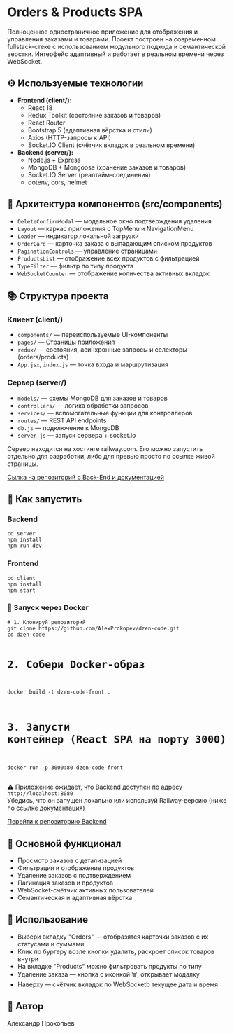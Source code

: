 
<body>

  <h1>Orders & Products SPA</h1>

  <p>
    Полноценное одностраничное приложение для отображения и управления заказами и товарами.
    Проект построен на современном fullstack-стеке с использованием модульного подхода и семантической верстки.
    Интерфейс адаптивный и работает в реальном времени через WebSocket.
  </p>

  <h2>⚙️ Используемые технологии</h2>

  <ul>
    <li><strong>Frontend (client/):</strong>
      <ul>
        <li>React 18</li>
        <li>Redux Toolkit (состояние заказов и товаров)</li>
        <li>React Router</li>
        <li>Bootstrap 5 (адаптивная вёрстка и стили)</li>
        <li>Axios (HTTP-запросы к API)</li>
        <li>Socket.IO Client (счётчик вкладок в реальном времени)</li>
      </ul>
    </li>
    <li><strong>Backend (server/):</strong>
      <ul>
        <li>Node.js + Express</li>
        <li>MongoDB + Mongoose (хранение заказов и товаров)</li>
        <li>Socket.IO Server (реалтайм-соединения)</li>
        <li>dotenv, cors, helmet</li>
      </ul>
    </li>
  </ul>

  <h2>📁 Архитектура компонентов (src/components)</h2>
  <ul>
    <li><code>DeleteConfirmModal</code> — модальное окно подтверждения удаления</li>
    <li><code>Layout</code> — каркас приложения с TopMenu и NavigationMenu</li>
    <li><code>Loader</code> — индикатор локальной загрузки</li>
    <li><code>OrderCard</code> — карточка заказа с выпадающим списком продуктов</li>
    <li><code>PaginationControls</code> — управление страницами</li>
    <li><code>ProductsList</code> — отображение всех продуктов с фильтрацией</li>
    <li><code>TypeFilter</code> — фильтр по типу продукта</li>
    <li><code>WebSocketCounter</code> — отображение количества активных вкладок</li>
  </ul>

  <h2>📚 Структура проекта</h2>

  <h3>Клиент (client/)</h3>
  <ul>
    <li><code>components/</code> — переиспользуемые UI-компоненты</li>
    <li><code>pages/</code> — Страницы приложения</li>
    <li><code>redux/</code> — состояния, асинхронные запросы и селекторы (orders/products)</li>
    <li><code>App.jsx</code>, <code>index.js</code> — точка входа и маршрутизация</li>
  </ul>

  <h3>Сервер (server/)</h3>
  <ul>
    <li><code>models/</code> — схемы MongoDB для заказов и товаров</li>
    <li><code>controllers/</code> — логика обработки запросов</li>
    <li><code>services/</code> — вспомогательные функции для контроллеров</li>
    <li><code>routes/</code> — REST API endpoints</li>
    <li><code>db.js</code> — подключение к MongoDB</li>
    <li><code>server.js</code> — запуск сервера + socket.io</li>
  </ul>

  <p>
    Сервер находится на хостинге railway.com. Его можно запустить отдельно для разработки, либо для превью просто по ссылке живой страницы.
  </p>

  <a href="https://github.com/AlexProkopev/dzen_code_data">Cылка на репозиторий с Back-End и документацией</a>

  <h2>🚀 Как запустить</h2>

  <h3>Backend</h3>
  <pre><code>cd server
npm install
npm run dev</code></pre>


  <h3>Frontend</h3>
  <pre><code>cd client
npm install
npm start</code></pre>

<h3>🚀 Запуск через Docker</h3>
<pre><code># 1. Клонируй репозиторий
git clone https://github.com/AlexProkopev/dzen-code.git
cd dzen-code

# 2. Собери Docker-образ
docker build -t dzen-code-front .

# 3. Запусти контейнер (React SPA на порту 3000)
docker run -p 3000:80 dzen-code-front
</code></pre>

<p>⚠️ Приложение ожидает, что Backend доступен по адресу <code>http://localhost:8080</code><br>
Убедись, что он запущен локально или используй Railway-версию (ниже по ссылке документация)</p>

<a href="https://github.com/AlexProkopev/dzen_code_data">Перейти к репозиторию Backend</a>


  <h2>📌 Основной функционал</h2>
  <ul>
    <li>Просмотр заказов с детализацией</li>
    <li>Фильтрация и отображение продуктов</li>
    <li>Удаление заказов с подтверждением</li>
    <li>Пагинация заказов и продуктов</li>
    <li>WebSocket-счётчик активных пользователей</li>
    <li>Семантическая и адаптивная вёрстка</li>
  </ul>

  <h2>🧩 Использование</h2>
  <ul>
    <li>Выбери вкладку "Orders" — отобразятся карточки заказов с их статусами и суммами</li>
    <li>Клик по бургеру возле кнопки удалить, раскроет список товаров внутри</li>
    <li>На вкладке "Products" можно фильтровать продукты по типу</li>
    <li>Удаление заказа — кнопка с иконкой 🗑, открывает модалку</li>
    <li>Наверху — счётчик вкладок по WebSocketb текущее дата и время</li>
  </ul>

  <h2>👤 Автор</h2>
  <p>Александр Прокопьев</p>

</body>
</html>
